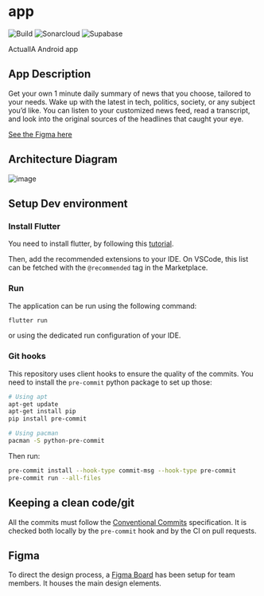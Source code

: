 # app

![Build](https://github.com/actualia/app/actions/workflows/flutter.yml/badge.svg?branch=main)
![Sonarcloud](https://github.com/actualia/app/actions/workflows/sonarcloud.yml/badge.svg?branch=main)
![Supabase](https://github.com/actualia/app/actions/workflows/supabase.yml/badge.svg?branch=main)

ActualIA Android app


## App Description

Get your own 1 minute daily summary of news that you choose, tailored to your needs. Wake up with the latest in tech, politics, society, or any subject you’d like. You can listen to your customized news feed, read a transcript, and look into the original sources of the headlines that caught your eye.

[See the Figma here](https://www.figma.com/file/vxgSg8jGsV4710Gm9mAyDL/Submissions?type=design&node-id=0-1&mode=design&t=cyFxwt0EOjpTBYSd-0)

## Architecture Diagram
![image](https://github.com/ActualIA/app/assets/18498650/a9d53580-9d8a-428b-b958-e074747dd140)


## Setup Dev environment


### Install Flutter

You need to install flutter, by following this [tutorial](https://docs.flutter.dev/get-started/install).

Then, add the recommended extensions to your IDE. On VSCode, this list can be fetched with the `@recommended` tag in the Marketplace.

### Run

The application can be run using the following command:

```sh
flutter run
```

or using the dedicated run configuration of your IDE.

### Git hooks

This repository uses client hooks to ensure the quality of the commits. You need to install the `pre-commit` python package to set up those:

```sh
# Using apt
apt-get update
apt-get install pip
pip install pre-commit

# Using pacman
pacman -S python-pre-commit
```

Then run:

```sh
pre-commit install --hook-type commit-msg --hook-type pre-commit
pre-commit run --all-files
```

## Keeping a clean code/git

All the commits must follow the [Conventional Commits](https://www.conventionalcommits.org/en/v1.0.0/) specification. It is checked both locally by the `pre-commit` hook and by the CI on pull requests.

## Figma

To direct the design process, a [Figma Board](https://www.figma.com/file/vxgSg8jGsV4710Gm9mAyDL/Submissions?type=design&node-id=0%3A1&mode=design&t=XNBaO73K0ShlrV7s-1) has been setup for team members. It houses the main design elements.
